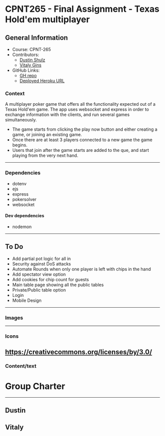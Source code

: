 # CPNT265 - Final Assignment - Texas Hold'em multiplayer

## General Information

- Course: CPNT-265
- Contributors:
  - [Dustin Shulz](https://github.com/cowtowndusty)
  - [Vitaly Gins](https://github.com/gvitaly87)
- GitHub Links:
  - [GH repo](https://github.com/gvitaly87/DustyHoldem)
  - [Deployed Heroku URL](https://dusty-holdem.herokuapp.com/)

### Context

A multiplayer poker game that offers all the functionality expected out of a Texas Hold'em game. The app uses websocket and express in order to exchange information with the clients, and run several games simultaneously.

- The game starts from clicking the play now button and either creating a game, or joining an existing game.
- Once there are at least 3 players connected to a new game the game begins.
- Users that join after the game starts are added to the que, and start playing from the very next hand.

---

### Dependencies

- dotenv
- ejs
- express
- pokersolver
- websocket

#### Dev dependencies

- nodemon

---

## To Do

- Add partial pot logic for all in
- Security against DoS attacks
- Automate Rounds when only one player is left with chips in the hand
- Add spectator view option
- Add cookies for chip count for guests
- Main table page showing all the public tables
- Private/Public table option
- Login
- Mobile Design

---

### Images

---

### Icons

## https://creativecommons.org/licenses/by/3.0/

### Content/text

# Group Charter

---

## Dustin

## Vitaly
